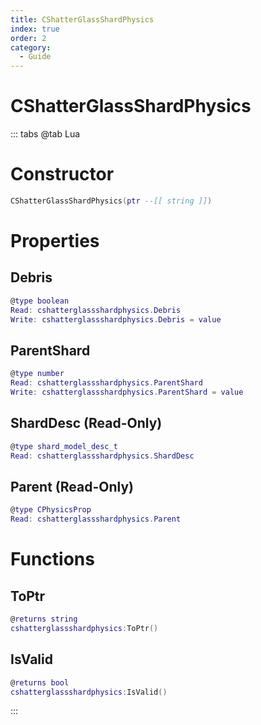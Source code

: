 ```yaml
---
title: CShatterGlassShardPhysics
index: true
order: 2
category:
  - Guide
---
```


# CShatterGlassShardPhysics

::: tabs
@tab Lua
# Constructor
```lua
CShatterGlassShardPhysics(ptr --[[ string ]])
```
# Properties
## Debris 
```lua
@type boolean
Read: cshatterglassshardphysics.Debris
Write: cshatterglassshardphysics.Debris = value
```
## ParentShard 
```lua
@type number
Read: cshatterglassshardphysics.ParentShard
Write: cshatterglassshardphysics.ParentShard = value
```
## ShardDesc (Read-Only)
```lua
@type shard_model_desc_t
Read: cshatterglassshardphysics.ShardDesc
```
## Parent (Read-Only)
```lua
@type CPhysicsProp
Read: cshatterglassshardphysics.Parent
```
# Functions
## ToPtr
```lua
@returns string
cshatterglassshardphysics:ToPtr()
```
## IsValid
```lua
@returns bool
cshatterglassshardphysics:IsValid()
```

:::